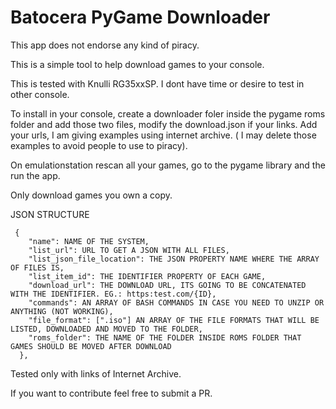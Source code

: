 # Batocera PyGame Downloader
This app does not endorse any kind of piracy.

This is a simple tool to help download games to your console.

This is tested with Knulli RG35xxSP. I dont have time or desire to test in other console.

To install in your console, create a downloader foler inside the pygame roms folder and add those two files, modify the download.json if your links. 
Add your urls, I am giving examples using internet archive. ( I may delete those examples to avoid people to use to piracy).

On emulationstation rescan all your games, go to the pygame library and the run the app.

Only download games you own a copy.


JSON STRUCTURE

````
 {
    "name": NAME OF THE SYSTEM,
    "list_url": URL TO GET A JSON WITH ALL FILES,
    "list_json_file_location": THE JSON PROPERTY NAME WHERE THE ARRAY OF FILES IS,
    "list_item_id": THE IDENTIFIER PROPERTY OF EACH GAME,
    "download_url": THE DOWNLOAD URL, ITS GOING TO BE CONCATENATED WITH THE IDENTIFIER. EG.: https:test.com/{ID},
    "commands": AN ARRAY OF BASH COMMANDS IN CASE YOU NEED TO UNZIP OR ANYTHING (NOT WORKING),
    "file_format": [".iso"] AN ARRAY OF THE FILE FORMATS THAT WILL BE LISTED, DOWNLOADED AND MOVED TO THE FOLDER,
    "roms_folder": THE NAME OF THE FOLDER INSIDE ROMS FOLDER THAT GAMES SHOULD BE MOVED AFTER DOWNLOAD
  },
````

Tested only with links of Internet Archive.


If you want to contribute feel free to submit a PR.
